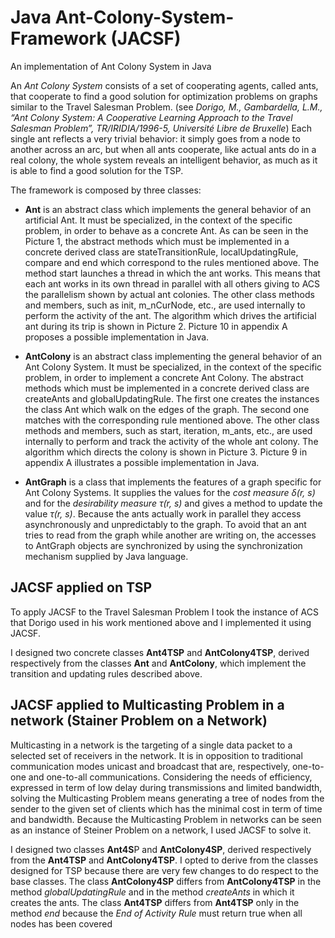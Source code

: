 # Java Ant-Colony-System-Framework (JACSF)
An implementation of Ant Colony System in Java

An *Ant Colony System* consists of a set of cooperating agents, called ants, that cooperate to find a good solution for optimization problems on graphs similar to the Travel Salesman Problem. (see *Dorigo, M., Gambardella, L.M., “Ant Colony System: A Cooperative Learning Approach to the Travel Salesman Problem”, TR/IRIDIA/1996-5, Université Libre de Bruxelle*)
Each single ant reflects a very trivial behavior: it simply goes from a node to another across an arc, but when all ants cooperate, like actual ants do in a real colony, the whole system reveals an intelligent behavior, as much as it is able to find a good solution for the TSP.

The framework is composed by three classes: 
-	**Ant** is an abstract class which implements the general behavior of an artificial Ant. It must be specialized, in the context of the specific problem, in order to behave as a concrete Ant. As can be seen in the Picture 1, the abstract methods which must be implemented in a concrete derived class are stateTransitionRule, localUpdatingRule, compare and end which correspond to the rules mentioned above. The method start launches a thread in which the ant works. This means that each ant works in its own thread in parallel with all others giving to ACS the parallelism shown by actual ant colonies. The other class methods and members, such as init, m_nCurNode, etc., are used internally to perform the activity of the ant. The algorithm which drives the artificial ant during its trip is shown in Picture 2.  Picture 10 in appendix A proposes a possible implementation in Java.

-	**AntColony** is an abstract class implementing the general behavior of an Ant Colony System. It must be specialized, in the context of the specific problem, in order to implement a concrete Ant Colony. The abstract methods which must be implemented in a concrete derived class are createAnts and globalUpdatingRule. The first one creates the instances the class Ant which walk on the edges of the graph. The second one matches with the corresponding rule mentioned above. The other class methods and members, such as start, iteration, m_ants, etc., are used internally to perform and track the activity of the whole ant colony. The algorithm which directs the colony is shown in Picture 3. Picture 9 in appendix A illustrates a possible implementation in Java.

-	**AntGraph**  is a class that implements the features of a graph specific for Ant Colony Systems. It supplies the values for the *cost measure δ(r, s)* and for the *desirability measure τ(r, s)* and gives a method to update the value *τ(r, s)*. Because the ants actually work in parallel they access asynchronously and unpredictably to the graph. To avoid that an ant tries to read from the graph while another are writing on, the accesses to AntGraph objects are synchronized by using the synchronization mechanism supplied by Java language.

## JACSF applied on TSP

To apply JACSF to the Travel Salesman Problem I took the instance of ACS that Dorigo used in his work mentioned above and I implemented it using JACSF. 

I designed two concrete classes **Ant4TSP** and **AntColony4TSP**, derived respectively from the classes **Ant** and **AntColony**, which implement the transition and updating rules described above.

## JACSF applied to Multicasting Problem in a network (Stainer Problem on a Network)
Multicasting in a network is the targeting of a single data packet to a selected set of receivers in the network. It is in opposition to traditional communication modes unicast and broadcast that are, respectively, one-to-one and one-to-all communications. 
Considering the needs of efficiency, expressed in term of low delay during transmissions and limited bandwidth, solving the Multicasting Problem means generating a tree of nodes from the sender to the given set of clients which has the minimal cost in term of time and bandwidth.
Because the Multicasting Problem in networks can be seen as an instance of Steiner Problem on a network, I used JACSF to solve it.

I designed two classes **Ant4S**P and **AntColony4SP**, derived respectively from the **Ant4TSP** and **AntColony4TSP**. 
I opted to derive from the classes designed for TSP because there are very few changes to do respect to the base classes. 
The class **AntColony4SP** differs from **AntColony4TSP** in the method *globalUpdatingRule* and in the method *createAnts* in which it creates the ants. 
The class **Ant4TSP** differs from **Ant4TSP** only in the method *end* because the *End of Activity Rule* must return true when all nodes has been covered



